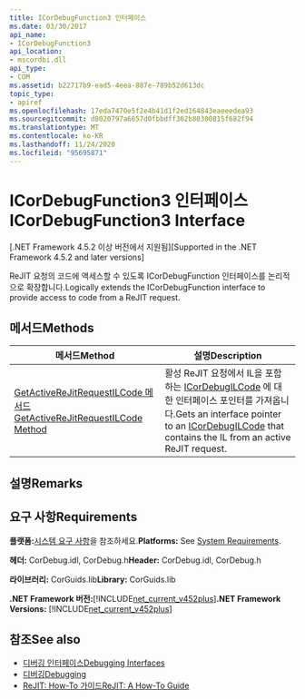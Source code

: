 ```yaml
---
title: ICorDebugFunction3 인터페이스
ms.date: 03/30/2017
api_name:
- ICorDebugFunction3
api_location:
- mscordbi.dll
api_type:
- COM
ms.assetid: b22717b9-ead5-4eea-887e-789b52d613dc
topic_type:
- apiref
ms.openlocfilehash: 17eda7470e5f2e4b41d1f2ed164843eaeeedea93
ms.sourcegitcommit: d8020797a6657d0fbbdff362b80300815f682f94
ms.translationtype: MT
ms.contentlocale: ko-KR
ms.lasthandoff: 11/24/2020
ms.locfileid: "95695871"
---
```

# <a name="icordebugfunction3-interface"></a><span data-ttu-id="7f304-102">ICorDebugFunction3 인터페이스</span><span class="sxs-lookup"><span data-stu-id="7f304-102">ICorDebugFunction3 Interface</span></span>

<span data-ttu-id="7f304-103">[.NET Framework 4.5.2 이상 버전에서 지원됨]</span><span class="sxs-lookup"><span data-stu-id="7f304-103">[Supported in the .NET Framework 4.5.2 and later versions]</span></span>  
  
 <span data-ttu-id="7f304-104">ReJIT 요청의 코드에 액세스할 수 있도록 ICorDebugFunction 인터페이스를 논리적으로 확장합니다.</span><span class="sxs-lookup"><span data-stu-id="7f304-104">Logically extends the ICorDebugFunction interface to provide access to code from a ReJIT request.</span></span>  
  
## <a name="methods"></a><span data-ttu-id="7f304-105">메서드</span><span class="sxs-lookup"><span data-stu-id="7f304-105">Methods</span></span>  
  
|<span data-ttu-id="7f304-106">메서드</span><span class="sxs-lookup"><span data-stu-id="7f304-106">Method</span></span>|<span data-ttu-id="7f304-107">설명</span><span class="sxs-lookup"><span data-stu-id="7f304-107">Description</span></span>|  
|------------|-----------------|  
|[<span data-ttu-id="7f304-108">GetActiveReJitRequestILCode 메서드</span><span class="sxs-lookup"><span data-stu-id="7f304-108">GetActiveReJitRequestILCode Method</span></span>](icordebugfunction3-getactiverejitrequestilcode-method.md)|<span data-ttu-id="7f304-109">활성 ReJIT 요청에서 IL을 포함 하는 [ICorDebugILCode](icordebugilcode-interface.md) 에 대 한 인터페이스 포인터를 가져옵니다.</span><span class="sxs-lookup"><span data-stu-id="7f304-109">Gets an interface pointer to an [ICorDebugILCode](icordebugilcode-interface.md) that contains the IL from an active ReJIT request.</span></span>|  
  
## <a name="remarks"></a><span data-ttu-id="7f304-110">설명</span><span class="sxs-lookup"><span data-stu-id="7f304-110">Remarks</span></span>  
  
## <a name="requirements"></a><span data-ttu-id="7f304-111">요구 사항</span><span class="sxs-lookup"><span data-stu-id="7f304-111">Requirements</span></span>  

 <span data-ttu-id="7f304-112">**플랫폼:**[시스템 요구 사항](../../get-started/system-requirements.md)을 참조하세요.</span><span class="sxs-lookup"><span data-stu-id="7f304-112">**Platforms:** See [System Requirements](../../get-started/system-requirements.md).</span></span>  
  
 <span data-ttu-id="7f304-113">**헤더:** CorDebug.idl, CorDebug.h</span><span class="sxs-lookup"><span data-stu-id="7f304-113">**Header:** CorDebug.idl, CorDebug.h</span></span>  
  
 <span data-ttu-id="7f304-114">**라이브러리:** CorGuids.lib</span><span class="sxs-lookup"><span data-stu-id="7f304-114">**Library:** CorGuids.lib</span></span>  
  
 <span data-ttu-id="7f304-115">**.NET Framework 버전:**[!INCLUDE[net_current_v452plus](../../../../includes/net-current-v452plus-md.md)]</span><span class="sxs-lookup"><span data-stu-id="7f304-115">**.NET Framework Versions:** [!INCLUDE[net_current_v452plus](../../../../includes/net-current-v452plus-md.md)]</span></span>  
  
## <a name="see-also"></a><span data-ttu-id="7f304-116">참조</span><span class="sxs-lookup"><span data-stu-id="7f304-116">See also</span></span>

- [<span data-ttu-id="7f304-117">디버깅 인터페이스</span><span class="sxs-lookup"><span data-stu-id="7f304-117">Debugging Interfaces</span></span>](debugging-interfaces.md)
- [<span data-ttu-id="7f304-118">디버깅</span><span class="sxs-lookup"><span data-stu-id="7f304-118">Debugging</span></span>](index.md)
- [<span data-ttu-id="7f304-119">ReJIT: How-To 가이드</span><span class="sxs-lookup"><span data-stu-id="7f304-119">ReJIT: A How-To Guide</span></span>](/archive/blogs/davbr/rejit-a-how-to-guide)
